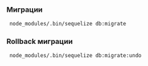 ### Миграции

```bash
 node_modules/.bin/sequelize db:migrate
```

### Rollback миграции

```bash
 node_modules/.bin/sequelize db:migrate:undo
```